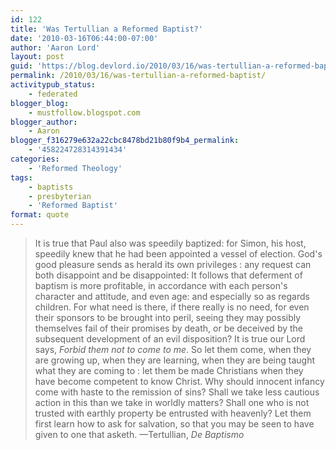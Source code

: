 ```yaml
---
id: 122
title: 'Was Tertullian a Reformed Baptist?'
date: '2010-03-16T06:44:00-07:00'
author: 'Aaron Lord'
layout: post
guid: 'https://blog.devlord.io/2010/03/16/was-tertullian-a-reformed-baptist/'
permalink: /2010/03/16/was-tertullian-a-reformed-baptist/
activitypub_status:
    - federated
blogger_blog:
    - mustfollow.blogspot.com
blogger_author:
    - Aaron
blogger_f316279e632a22cbc8478bd21b80f9b4_permalink:
    - '458224728314391434'
categories:
    - 'Reformed Theology'
tags:
    - baptists
    - presbyterian
    - 'Reformed Baptist'
format: quote
---
```


<blockquote>It is true that Paul also was speedily baptized: for Simon, his host, speedily knew that he had been appointed a vessel of election. God's good pleasure sends as herald its own privileges : any request can both disappoint and be disappointed: It follows that deferment of baptism is more profitable, in accordance with each person's character and attitude, and even age: and especially so as regards children. For what need is there, if there really is no need, for even their sponsors to be brought into peril, seeing they may possibly themselves fail of their promises by death, or be deceived by the subsequent development of an evil disposition? It is true our Lord says, <em> Forbid them not to come to me</em>. So let them come, when they are growing up, when they are learning, when they are being taught what they are coming to : let them be made Christians when they have become competent to know Christ. Why should innocent infancy come with haste to the remission of sins? Shall we take less cautious action in this than we take in worldly matters? Shall one who is not trusted with earthly property be entrusted with heavenly? Let them first learn how to ask for salvation, so that you may be seen to have given to one that asketh. —Tertullian, <span style="font-style:italic;">De Baptismo</span></blockquote>
<div class="blogger-post-footer"><img alt="" width="1" height="1" /></div>